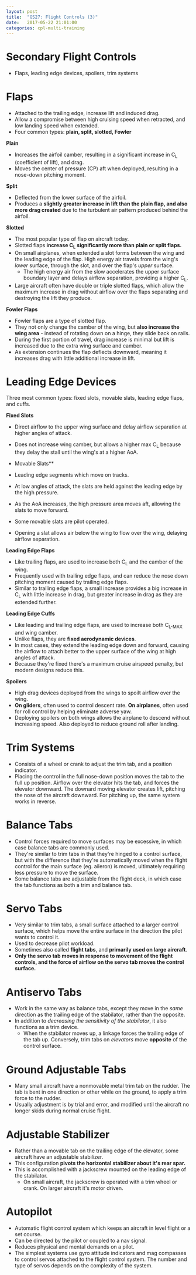 ```yaml
---
layout: post
title:  "GS27: Flight Controls (3)"
date:   2017-05-22 21:01:00
categories: cpl-multi-training
---
```


# Secondary Flight Controls

 * Flaps, leading edge devices, spoilers, trim systems

# Flaps

 * Attached to the trailing edge, increase lift and induced drag.
 * Allow a compromise between high cruising speed when retracted, and
   low landing speed when extended.
 * Four common types: **plain, split, slotted, Fowler**

**Plain**

 * Increases the airfoil camber, resulting in a significant increase in
   C<sub>L</sub> (coefficient of lift), and drag.
 * Moves the center of pressure (CP) aft when deployed, resulting in a
   nose-down pitching moment.

**Split**

 * Deflected from the lower surface of the airfoil.
 * Produces a **slightly greater increase in lift than the plain flap,
   and also more drag created** due to the turbulent air pattern produced
   behind the airfoil.

**Slotted**

 * The most popular type of flap on aircraft today.
 * Slotted flaps **increase C<sub>L</sub> significantly more than plain or
   split flaps.**
 * On small airplanes, when extended a slot forms between the wing and the
   leading edge of the flap. High energy air travels from the wing's *lower*
   surface, through the slot, and over the flap's *upper* surface.
    * The high energy air from the slow accelerates the upper surface
      boundary layer and delays airflow separation, providing a higher
      C<sub>L</sub>.
 * Large aircraft often have double or triple slotted flaps, which allow the
   maximum increase in drag without airflow over the flaps separating and
   destroying the lift they produce.

**Fowler Flaps**

 * Fowler flaps are a type of slotted flap.
 * They not only change the camber of the wing, but **also increase the wing
   area** - instead of rotating down on a hinge, they slide back on rails.
 * During the first portion of travel, drag increase is minimal but lift is
   increased due to the extra wing surface and camber.
 * As extension continues the flap deflects downward, meaning it increases
   drag with little additional increase in lift.

# Leading Edge Devices

Three most common types: fixed slots, movable slats, leading edge flaps, and
cuffs.

**Fixed Slots**

 * Direct airflow to the upper wing surface and delay airflow separation at
   higher angles of attack.
 * Does not increase wing camber, but allows a higher max C<sub>L</sub>
   because they delay the stall until the wing's at a higher AoA.

* Movable Slats**

 * Leading edge segments which move on tracks.
 * At low angles of attack, the slats are held against the leading edge by
   the high pressure.
 * As the AoA increases, the high pressure area moves aft, allowing the
   slats to move forward.
 * Some movable slats are pilot operated.
 * Opening a slat allows air below the wing to flow over the wing, delaying
   airflow separation.

**Leading Edge Flaps**

 * Like trailing flaps, are used to increase both C<sub>L</sub> and the
   camber of the wing.
 * Frequently used with trailing edge flaps, and can reduce the nose down
   pitching moment caused by trailing edge flaps.
 * Similar to trailing edge flaps, a small increase provides a big increase
   in C<sub>L</sub> with little increase in drag, but greater increase in
   drag as they are extended further.

**Leading Edge Cuffs**

 * Like leading and trailing edge flaps, are used to increase both
   C<sub>L-MAX</sub> and wing camber.
 * Unlike flaps, they are **fixed aerodynamic devices**.
 * In most cases, they extend the leading edge down and forward, causing
   the airflow to attach better to the upper surface of the wing at high
   angles of attack.
 * Because they're fixed there's a maximum cruise airspeed penalty, but
   modern designs reduce this.

**Spoilers**

 * High drag devices deployed from the wings to spoilt airflow over the wing.
 * **On gliders**, often used to control descent rate. **On airplanes**,
   often used for roll control by helping eliminate adverse yaw.
 * Deploying spoilers on both wings allows the airplane to descend without
   increasing speed. Also deployed to reduce ground roll after landing.

# Trim Systems

 * Consists of a wheel or crank to adjust the trim tab, and a position
   indicator.
 * Placing the control in the full nose-down position moves the tab to
   the full up position. Airflow over the elevator hits the tab, and
   forces the elevator downward. The downard moving elevator creates
   lift, pitching the nose of the aircraft downward. For pitching up,
   the same system works in reverse.

# Balance Tabs

 * Control forces required to move surfaces may be excessive, in which case
   balance tabs are commonly used.
 * They're similar to trim tabs in that they're hinged to a control surface,
   but with the difference that they're automatically moved when the flight
   control for the main surface (eg. aileron) is moved, ultimately requiring
   less pressure to move the surface.
 * Some balance tabs are adjustable from the flight deck, in which case
   the tab functions as both a trim and balance tab.

# Servo Tabs

 * Very similar to trim tabs, a small surface attached to a larger control
   surface, which helps move the entire surface in the direction the pilot
   wants to control it.
 * Used to decrease pilot workload.
 * Sometimes also called **flight tabs**, and **primarily used on large
   aircraft**.
 * **Only the servo tab moves in response to movement of the flight controls,
   and the force of airflow on the servo tab moves the control surface.**

# Antiservo Tabs

 * Work in the same way as balance tabs, except they move in the *same*
   direction as the trailing edge of the stabilator, rather than the
   opposite.
 * In addition to *decreasing the sensitivity of the stabilator*, it
   also functions as a trim device.
    * When the stabilator moves up, a linkage forces the trailing edge
      of the tab up. Conversely, trim tabs on *elevators* move **opposite**
      of the control surface.

# Ground Adjustable Tabs

 * Many small aircraft have a nonmovable metal trim tab on the rudder.
   The tab is bent in one direction or other while on the ground, to apply
   a trim force to the rudder.
 * Usually adjustment is by trial and error, and modified until the aircraft
   no longer skids during normal cruise flight.

# Adjustable Stabilizer

 * Rather than a movable tab on the trailing edge of the elevator, some
   aircraft have an adjustable stabilizer.
 * This configuration **pivots the horizontal stabilizer about it's
   rear spar.**
 * This is accomplished with a jackscrew mounted on the leading edge of
   the stabilator.
    * On small aircraft, the jackscrew is operated with a trim wheel or
      crank. On larger aircraft it's motor driven.


# Autopilot

 * Automatic flight control system which keeps an aircraft in level flight
   or a set course.
 * Can be directed by the pilot or coupled to a nav signal.
 * Reduces physical and mental demands on a pilot.
 * The simplest systems use gyro attitude indicators and mag compasses to
   control servos attached to the flight control system. The number and
   type of servos depends on the complexity of the system.
